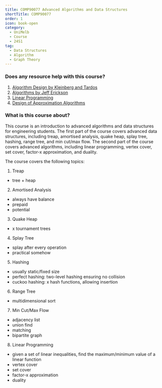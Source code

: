 ```yaml
---
title: COMP90077 Advanced Algorithms and Data Structures
shortTitle: COMP90077
order: 1
icon: book-open
category:
  - UniMelb
  - Course
  - 24S1
tag:
  - Data Structures
  - Algorithm
  - Graph Theory
---
```



### Does any resource help with this course?

1. [Algorithm Design by Kleinberg and Tardos](https://www.cs.princeton.edu/~wayne/kleinberg-tardos/)
2. [Algorithms by Jeff Erickson](https://jeffe.cs.illinois.edu/teaching/algorithms/book/Algorithms-JeffE.pdf)
3. [Linear Programming](https://jeffe.cs.illinois.edu/teaching/algorithms/notes/H-lp.pdf)
4. [Design of Approximation Algorithms](https://www.designofapproxalgs.com/book.pdf)

### What is this course about?

This course is an introduction to advanced algorithms and data structures for engineering students. The first part of the course covers advanced data structures, including treap, amortised analysis, quake heap, splay tree, hashing, range tree, and min cut/max flow. The second part of the course covers advanced algorithms, including linear programming, vertex cover, set cover, factor-x approximation, and duality.

The course covers the following topics:

1. Treap

- tree + heap

2. Amortised Analysis

- always have balance
- prepaid
- potential

3. Quake Heap

- x tournament trees

4. Splay Tree

- splay after every operation
- practical somehow

5. Hashing

- usually static/fixed size
- perfect hashing: two-level hashing ensuring no collision
- cuckoo hashing: x hash functions, allowing insertion

6. Range Tree

- multidimensional sort

7. Min Cut/Max Flow

- adjacency list
- union find
- matching
- bipartite graph

8. Linear Programming

- given a set of linear inequalities, find the maximum/minimum value of a linear function
- vertex cover
- set cover
- factor-x approximation
- duality